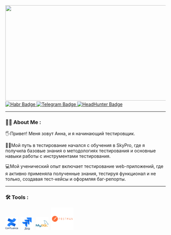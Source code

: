 <div id="header" align = "left">
  <img src="https://media.giphy.com/media/L8K62iTDkzGX6/giphy.gif" width="600" height="300" />
  <a href="https://career.habr.com/annagruzdevaqa">
    <img src="https://img.shields.io/badge/Habr-black?style=for-the-badge&logo=Habr&logoColor=white" alt="Habr Badge"/>
  </a>
   <a href="https://t.me/Gruzdeva_A_K">
    <img src="https://img.shields.io/badge/Telegram-blue?style=for-the-badge&logo=Telegram&logoColor=white" alt="Telegram Badge"/>
  </a>
   <a href="https://hh.ru/resume/8b97088dff0cc002830039ed1f396f446f3379?disableBrowserCache=true&hhtmFrom=resume_list">
    <img src="https://img.shields.io/badge/HeadHunter-red?style=for-the-badge&logo=HeadHunter&logoColor=white" alt="HeadHunter Badge"/>
  </a>
  </div>

  ---
  
### :woman_technologist: About Me :
:raised_hand_with_fingers_splayed:Привет! Меня зовут Анна, и я начинающий тестировщик.

:woman_student:Мой путь в тестирование начался с обучения в SkyPro, где я получила базовые знания о методологиях тестирования и основные навыки работы с инструментами тестирования.

:computer:Мой ученический опыт включает тестирование web-приложений, где я активно применяла полученные знания, тестируя функционал и не только, создавая тест-кейсы и оформляя баг-репорты.

---

### :hammer_and_wrench: Tools :
<div>
  <img src="https://github.com/devicons/devicon/blob/master/icons/confluence/confluence-original-wordmark.svg" title="Confluence" alt="Confluence" width="40" height="40"/>&nbsp;
   <img src="https://github.com/devicons/devicon/blob/master/icons/jira/jira-original-wordmark.svg" title="Jira" alt="Jira" width="40" height="40"/>&nbsp;
  <img src="https://github.com/devicons/devicon/blob/master/icons/mysql/mysql-original-wordmark.svg" title="mysql" alt="mysql" width="40" height="40"/>&nbsp;
  <img src="https://github.com/devicons/devicon/blob/master/icons/postman/postman-original-wordmark.svg" title="postman" alt="postman" width="70" height="70"/>
  </div>
